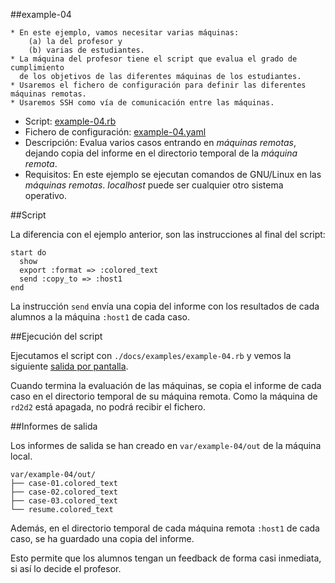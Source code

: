 
##example-04

```
* En este ejemplo, vamos necesitar varias máquinas: 
    (a) la del profesor y 
    (b) varias de estudiantes.
* La máquina del profesor tiene el script que evalua el grado de cumplimiento 
  de los objetivos de las diferentes máquinas de los estudiantes.
* Usaremos el fichero de configuración para definir las diferentes máquinas remotas.
* Usaremos SSH como vía de comunicación entre las máquinas.
```

* Script: [example-04.rb](../../../examples/example-04.rb) 
* Fichero de configuración: [example-04.yaml](../../../examples/example-04.yaml)
* Descripción: Evalua varios casos entrando en *máquinas remotas*, dejando 
copia del informe en el directorio temporal de la *máquina remota*.
* Requisitos: En este ejemplo se ejecutan comandos de GNU/Linux en las *máquinas remotas*.
*localhost* puede ser cualquier otro sistema operativo.

##Script

La diferencia con el ejemplo anterior, son las instrucciones al final del script:

```
start do
  show
  export :format => :colored_text
  send :copy_to => :host1
end
```

La instrucción `send` envía una copia del informe con los resultados 
de cada alumnos a la máquina `:host1` de cada caso.

##Ejecución del script

Ejecutamos el script con `./docs/examples/example-04.rb` y vemos la siguiente 
[salida por pantalla](./resume.colored_text).

Cuando termina la evaluación de las máquinas, se copia el informe 
de cada caso en el directorio temporal de su máquina remota. Como la máquina
de `rd2d2` está apagada, no podrá recibir el fichero.

##Informes de salida

Los informes de salida se han creado en `var/example-04/out` de la máquina
local.

```
var/example-04/out/
├── case-01.colored_text
├── case-02.colored_text
├── case-03.colored_text
└── resume.colored_text
``` 

Además, en el directorio temporal de cada máquina remota `:host1` de cada caso,
se ha guardado una copia del informe.

Esto permite que los alumnos tengan un feedback de forma casi inmediata, si
así lo decide el profesor.
